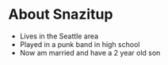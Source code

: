 # About Snazitup

* Lives in the Seattle area
* Played in a punk band in high school
* Now am married and have a 2 year old son
